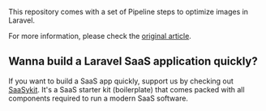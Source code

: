 This repository comes with a set of Pipeline steps to optimize images in Laravel. 

For more information, please check the [original article](https://saasykit.com/blog/building-an-image-optimization-pipeline-in-laravel-intervention-package).

## Wanna build a Laravel SaaS application quickly?
If you want to build a SaaS app quickly, support us by checking out [SaaSykit](https://saasykit.com/?ref=image-pipeline). It's a SaaS starter kit (boilerplate) that comes packed with all components required to run a modern SaaS software.
